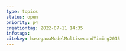 ```yaml
---
type: topics
status: open
priority: p4
creationtag: 2022-07-11 14:35
infotags:
citekey: hasegawaModelMultisecondTiming2015
---
```

